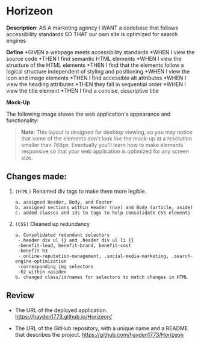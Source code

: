 # Horizeon

**Description**:
AS A marketing agency
I WANT a codebase that follows accessibility standards
SO THAT our own site is optimized for search engines

**Define**
*GIVEN a webpage meets accessibility standards
*WHEN I view the source code
*THEN I find semantic HTML elements
*WHEN I view the structure of the HTML elements
*THEN I find that the elements follow a logical structure independent of styling and positioning
*WHEN I view the icon and image elements
*THEN I find accessible alt attributes
*WHEN I view the heading attributes
*THEN they fall in sequential order
*WHEN I view the title element
*THEN I find a concise, descriptive title

**Mock-Up**

The following image shows the web application's appearance and functionality:


> **Note**: This layout is designed for desktop viewing, so you may notice that some of the elements don't look like the mock-up at a resolution smaller than 768px. Eventually you'll learn how to make elements responsive so that your web application is optimized for any screen size.

## Changes made:

1. `(HTML)` Renamed div tags to make them more legible.
   ```
   a. assigned Header, Body, and Footer
   b. assigned sections within Header (nav) and Body (article, aside)
   c. added classes and ids to tags to help consolidate CSS elements

   ```
2. `(CSS)` Cleaned up redundancy
   ```
   a. Consolidated redundant selectors
    -.header div ul {} and .header div ul li {}
    -benefit-lead, benefit-brand, benefit-cost
    -benefit h3
    -.online-reputation-management, .social-media-marketing, .search-engine-optimization
    -corresponding img selectors
    -h2 within <aside>
   b. changed class/id/names for selectors to match changes in HTML
   ```

## Review



* The URL of the deployed application.
https://hayden1773.github.io/Horizeon/

* The URL of the GitHub repository, with a unique name and a README that describes the project.
https://github.com/hayden1773/Horizeon